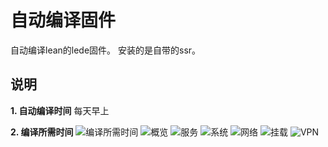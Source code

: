# 自动编译固件

自动编译lean的lede固件。
安装的是自带的ssr。

## 说明

**1. 自动编译时间**
每天早上

    
**2. 编译所需时间**
![编译所需时间](IMG/编译所需时间.png) 
![概览](IMG/概览.png) 
![服务](IMG/服务.png) 
![系统](IMG/系统.png) 
![网络](IMG/网络.png) 
![挂载](IMG/挂载.png) 
![VPN](IMG/VPN.png) 
